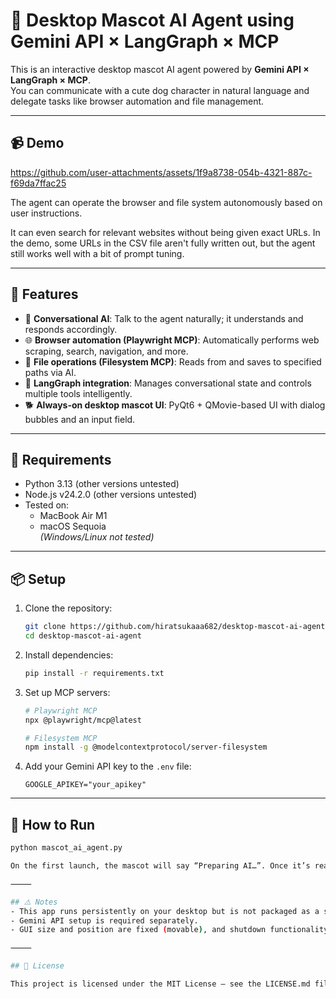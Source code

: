 # 🐶 Desktop Mascot AI Agent using Gemini API × LangGraph × MCP

This is an interactive desktop mascot AI agent powered by **Gemini API × LangGraph × MCP**.  
You can communicate with a cute dog character in natural language and delegate tasks like browser automation and file management.

---

## 📹 Demo

https://github.com/user-attachments/assets/1f9a8738-054b-4321-887c-f69da7ffac25

The agent can operate the browser and file system autonomously based on user instructions.

It can even search for relevant websites without being given exact URLs. In the demo, some URLs in the CSV file aren't fully written out, but the agent still works well with a bit of prompt tuning.

---

## 🔧 Features

- 🧠 **Conversational AI**: Talk to the agent naturally; it understands and responds accordingly.
- 🌐 **Browser automation (Playwright MCP)**: Automatically performs web scraping, search, navigation, and more.
- 📁 **File operations (Filesystem MCP)**: Reads from and saves to specified paths via AI.
- 💬 **LangGraph integration**: Manages conversational state and controls multiple tools intelligently.
- 🐕 **Always-on desktop mascot UI**: PyQt6 + QMovie-based UI with dialog bubbles and an input field.

---

## 🚀 Requirements

- Python 3.13 (other versions untested)
- Node.js v24.2.0 (other versions untested)
- Tested on:
  - MacBook Air M1
  - macOS Sequoia  
    *(Windows/Linux not tested)*

---

## 📦 Setup

1. Clone the repository:
    ```bash
    git clone https://github.com/hiratsukaaa682/desktop-mascot-ai-agent.git
    cd desktop-mascot-ai-agent
    ```

2. Install dependencies:
    ```bash
    pip install -r requirements.txt
    ```

3. Set up MCP servers:
    ```bash
    # Playwright MCP
    npx @playwright/mcp@latest

    # Filesystem MCP
    npm install -g @modelcontextprotocol/server-filesystem
    ```

4. Add your Gemini API key to the `.env` file:
    ```
    GOOGLE_APIKEY="your_apikey"
    ```

---

## 🏃 How to Run

```bash
python mascot_ai_agent.py

On the first launch, the mascot will say “Preparing AI…”. Once it’s ready, feel free to start chatting!

⸻

## ⚠️ Notes
- This app runs persistently on your desktop but is not packaged as a standalone desktop app.
- Gemini API setup is required separately.
- GUI size and position are fixed (movable), and shutdown functionality needs to be added manually.

⸻

## 📄 License

This project is licensed under the MIT License – see the LICENSE.md file for details.
